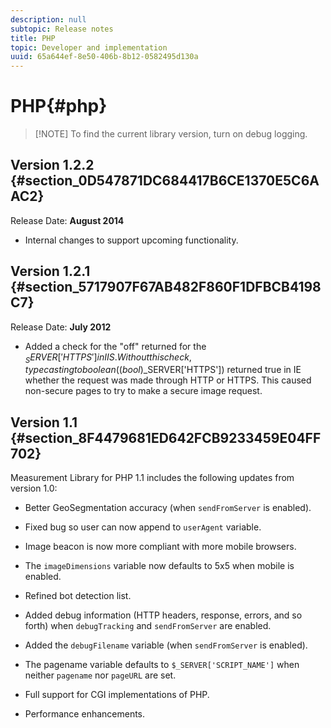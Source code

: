 ```yaml
---
description: null
subtopic: Release notes
title: PHP
topic: Developer and implementation
uuid: 65a644ef-8e50-406b-8b12-0582495d130a
---
```


# PHP{#php}

> [!NOTE] To find the current library version, turn on debug logging.

## Version 1.2.2 {#section_0D547871DC684417B6CE1370E5C6AAC2}

Release Date: **August 2014**

* Internal changes to support upcoming functionality.

## Version 1.2.1 {#section_5717907F67AB482F860F1DFBCB4198C7}

Release Date: **July 2012**

* Added a check for the "off" returned for the $_SERVER['HTTPS'] in IIS. Without this check, typecasting to boolean ((bool)$_SERVER['HTTPS']) returned true in IE whether the request was made through HTTP or HTTPS. This caused non-secure pages to try to make a secure image request.

## Version 1.1 {#section_8F4479681ED642FCB9233459E04FF702}

Measurement Library for PHP 1.1 includes the following updates from version 1.0:

* Better GeoSegmentation accuracy (when `sendFromServer` is enabled).
* Fixed bug so user can now append to `userAgent` variable.
* Image beacon is now more compliant with more mobile browsers.
* The `imageDimensions` variable now defaults to 5x5 when mobile is enabled.
* Refined bot detection list.
* Added debug information (HTTP headers, response, errors, and so forth) when `debugTracking` and `sendFromServer` are enabled.

* Added the `debugFilename` variable (when `sendFromServer` is enabled).

* The pagename variable defaults to `$_SERVER['SCRIPT_NAME']` when neither `pagename` nor `pageURL` are set.

* Full support for CGI implementations of PHP.
* Performance enhancements.

